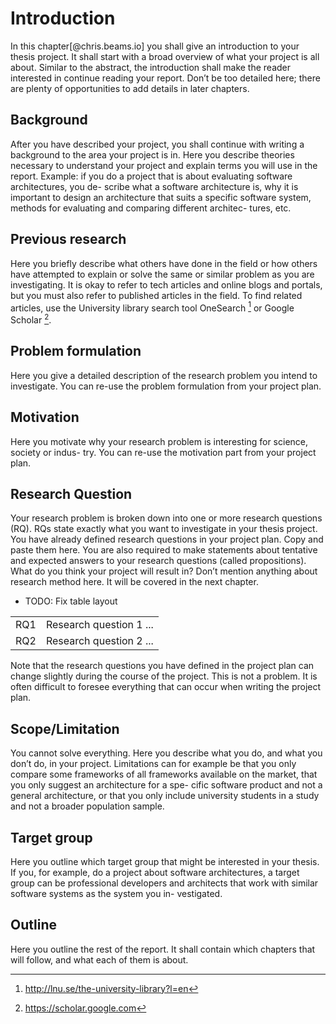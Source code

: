 # Introduction

In this chapter[@chris.beams.io] you shall give an introduction to your thesis project.
It shall start with a broad overview of what your project is all about. Similar to the
abstract, the introduction shall make the reader interested in continue reading your report. Don’t be too detailed here; there are plenty of opportunities to add details in later chapters.

## Background

After you have described your project, you shall continue with writing a background to the area your project is in. Here you describe theories necessary to understand your project and explain terms you will use in the report.
Example: if you do a project that is about evaluating software architectures, you de- scribe what a software architecture is, why it is important to design an architecture that suits a specific software system, methods for evaluating and comparing different architec- tures, etc.

## Previous research

Here you briefly describe what others have done in the field or how others have attempted to explain or solve the same or similar problem as you are investigating. It is okay to refer to tech articles and online blogs and portals, but you must also refer to published articles in the field. To find related articles, use the University library search tool OneSearch [^1] or Google Scholar [^2].

##  Problem formulation

Here you give a detailed description of the research problem you intend to investigate. You can re-use the problem formulation from your project plan.

## Motivation

Here you motivate why your research problem is interesting for science, society or indus- try. You can re-use the motivation part from your project plan.

## Research Question

Your research problem is broken down into one or more research questions (RQ). RQs state exactly 
what you want to investigate in your thesis project. You have already defined research questions 
in your project plan. Copy and paste them here.
You are also required to make statements about tentative and expected answers to your research questions (called propositions). What do you think your project will result in?
Don’t mention anything about research method here. It will be covered in the next chapter.

- TODO: Fix table layout

[^1]: http://lnu.se/the-university-library?l=en 
[^2]: https://scholar.google.com

|   |    |
|-----|-------------------------|
| RQ1 | Research question 1 ... |
| RQ2 | Research question 2 ... |

  Note that the research questions you have defined in the project plan can change slightly during the course of the project. This is not a problem. It is often difficult to foresee everything that can occur when writing the project plan.

## Scope/Limitation

You cannot solve everything. Here you describe what you do, and what you don’t do, in your project. Limitations can for example be that you only compare some frameworks of all frameworks available on the market, that you only suggest an architecture for a spe- cific software product and not a general architecture, or that you only include university students in a study and not a broader population sample.

## Target group
Here you outline which target group that might be interested in your thesis. If you, for example, do a project about software architectures, a target group can be professional developers and architects that work with similar software systems as the system you in- vestigated.

## Outline

Here you outline the rest of the report. It shall contain which chapters that will follow, and what each of them is about.
